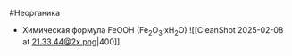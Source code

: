 #Неорганика 
- Химическая формула FeOOH (Fe<sub>2</sub>O<sub>3</sub>·xH<sub>2</sub>O) 
![[CleanShot 2025-02-08 at 21.33.44@2x.png|400]]